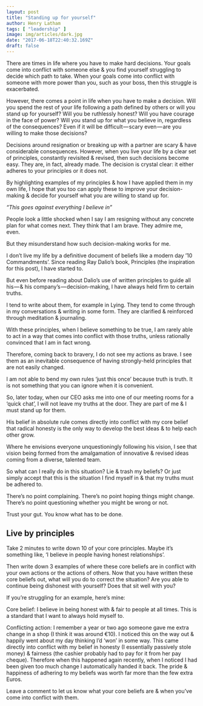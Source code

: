 ```yaml
---
layout: post
title: "Standing up for yourself"
author: Henry Latham
tags: [ "leadership" ]
image: img/articles/dark.jpg
date: "2017-06-18T22:40:32.169Z"
draft: false
---
```


There are times in life where you have to make hard decisions. Your goals come into conflict with someone else & you find yourself struggling to decide which path to take. When your goals come into conflict with someone with more power than you, such as your boss, then this struggle is exacerbated.

However, there comes a point in life when you have to make a decision. Will you spend the rest of your life following a path defined by others or will you stand up for yourself? Will you be ruthlessly honest? Will you have courage in the face of power? Will you stand up for what you believe in, regardless of the consequences? Even if it will be difficult — scary even — are you willing to make those decisions?

Decisions around resignation or breaking up with a partner are scary & have considerable consequences. However, when you live your life by a clear set of principles, constantly revisited & revised, then such decisions become easy. They are, in fact, already made. The decision is crystal clear: it either adheres to your principles or it does not.

By highlighting examples of my principles & how I have applied them in my own life, I hope that you too can apply these to improve your decision-making & decide for yourself what you are willing to stand up for.


*“This goes against everything I believe in”*

People look a little shocked when I say I am resigning without any concrete plan for what comes next. They think that I am brave. They admire me, even.

But they misunderstand how such decision-making works for me.

I don’t live my life by a definitive document of beliefs like a modern day ’10 Commandments’. Since reading Ray Dalio’s book, Principles (the inspiration for this post), I have started to.

But even before reading about Dalio’s use of written principles to guide all his — & his company’s — decision-making, I have always held firm to certain truths.

I tend to write about them, for example in Lying. They tend to come through in my conversations & writing in some form. They are clarified & reinforced through meditation & journaling.

With these principles, when I believe something to be true, I am rarely able to act in a way that comes into conflict with those truths, unless rationally convinced that I am in fact wrong.

Therefore, coming back to bravery, I do not see my actions as brave. I see them as an inevitable consequence of having strongly-held principles that are not easily changed.

I am not able to bend my own rules ‘just this once’ because truth is truth. It is not something that you can ignore when it is convenient.

So, later today, when our CEO asks me into one of our meeting rooms for a ‘quick chat’, I will not leave my truths at the door. They are part of me & I must stand up for them.

His belief in absolute rule comes directly into conflict with my core belief that radical honesty is the only way to develop the best ideas & to help each other grow.

Where he envisions everyone unquestioningly following his vision, I see that vision being formed from the amalgamation of innovative & revised ideas coming from a diverse, talented team.

So what can I really do in this situation? Lie & trash my beliefs? Or just simply accept that this is the situation I find myself in & that my truths must be adhered to.

There’s no point complaining. There’s no point hoping things might change. There’s no point questioning whether you might be wrong or not.

Trust your gut. You know what has to be done.


## Live by principles

Take 2 minutes to write down 10 of your core principles. Maybe it’s something like, ‘I believe in people having honest relationships’.

Then write down 3 examples of where these core beliefs are in conflict with your own actions or the actions of others. Now that you have written these core beliefs out, what will you do to correct the situation? Are you able to continue being dishonest with yourself? Does that sit well with you?


If you’re struggling for an example, here’s mine:

Core belief: I believe in being honest with & fair to people at all times. This is a standard that I want to always hold myself to.

Conflicting action: I remember a year or two ago someone gave me extra change in a shop (I think it was around €10). I noticed this on the way out & happily went about my day thinking I’d ‘won’ in some way. This came directly into conflict with my belief in honesty (I essentially passively stole money) & fairness (the cashier probably had to pay for it from her pay cheque). Therefore when this happened again recently, when I noticed I had been given too much change I automatically handed it back. The pride & happiness of adhering to my beliefs was worth far more than the few extra Euros.

Leave a comment to let us know what your core beliefs are & when you’ve come into conflict with them.
